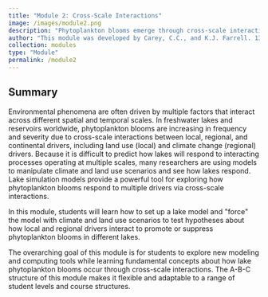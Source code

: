 ```yaml
---
title: "Module 2: Cross-Scale Interactions"
image: /images/module2.png
description: "Phytoplankton blooms emerge through cross-scale interactions between climate and land use drivers across local to continental scales. In this module, students will explore how changes in climate and land use alter lakes, with the goal of predicting how these local and regional drivers will interact to promote or suppress phytoplankton."
author: "This module was developed by Carey, C.C., and K.J. Farrell. 13 August 2017. Macrosystems EDDIE: Cross-Scale Interactions. Macrosystems EDDIE Module 2, Version 2. http://module2.macrosystemseddie.org. Module development was supported by NSF EF 1702506."
collection: modules
type: "Module"
permalink: /module2
---
```


## Summary  

Environmental phenomena are often driven by multiple factors that interact across different spatial and temporal scales. In freshwater lakes and reservoirs worldwide, phytoplankton blooms are increasing in frequency and severity due to cross-scale interactions between local, regional, and continental drivers, including land use (local) and climate change (regional) drivers. Because it is difficult to predict how lakes will respond to interacting processes operating at multiple scales, many researchers are using models to manipulate climate and land use scenarios and see how lakes respond. Lake simulation models provide a powerful tool for exploring how phytoplankton blooms respond to multiple drivers via cross-scale interactions.

In this module, students will learn how to set up a lake model and "force" the model with climate and land use scenarios to test hypotheses about how local and regional drivers interact to promote or suppress phytoplankton blooms in different lakes.

The overarching goal of this module is for students to explore new modeling and computing tools while learning fundamental concepts about how lake phytoplankton blooms occur through cross-scale interactions. The A-B-C structure of this module makes it flexible and adaptable to a range of student levels and course structures.